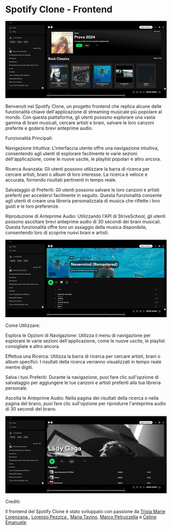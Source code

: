 <h1>Spotify Clone - Frontend</h1>

![welcome](assets/BW2-1.jpg)

Benvenuti nel Spotify Clone, un progetto frontend che replica alcune delle funzionalità chiave dell'applicazione di streaming musicale più popolare al mondo. Con questa piattaforma, gli utenti possono esplorare una vasta gamma di brani musicali, cercare artisti e brani, salvare le loro canzoni preferite e godersi brevi anteprime audio.

Funzionalità Principali:

Navigazione Intuitiva: L'interfaccia utente offre una navigazione intuitiva, consentendo agli utenti di esplorare facilmente le varie sezioni dell'applicazione, come le nuove uscite, le playlist popolari e altro ancora.

Ricerca Avanzata: Gli utenti possono utilizzare la barra di ricerca per cercare artisti, brani o album di loro interesse. La ricerca è veloce e accurata, fornendo risultati pertinenti in tempo reale.

Salvataggio di Preferiti: Gli utenti possono salvare le loro canzoni e artisti preferiti per accedervi facilmente in seguito. Questa funzionalità consente agli utenti di creare una libreria personalizzata di musica che riflette i loro gusti e le loro preferenze.

Riproduzione di Anteprime Audio: Utilizzando l'API di StriveSchool, gli utenti possono ascoltare brevi anteprime audio di 30 secondi dei brani musicali. Questa funzionalità offre loro un assaggio della musica disponibile, consentendo loro di scoprire nuovi brani e artisti.

![welcome](assets/BW2-2.jpg)

Come Utilizzare:

Esplora le Opzioni di Navigazione: Utilizza il menu di navigazione per esplorare le varie sezioni dell'applicazione, come le nuove uscite, le playlist consigliate e altro ancora.

Effettua una Ricerca: Utilizza la barra di ricerca per cercare artisti, brani o album specifici. I risultati della ricerca verranno visualizzati in tempo reale mentre digiti.

Salva i tuoi Preferiti: Durante la navigazione, puoi fare clic sull'opzione di salvataggio per aggiungere le tue canzoni e artisti preferiti alla tua libreria personale.

Ascolta le Anteprime Audio: Nella pagina dei risultati della ricerca o nella pagina del brano, puoi fare clic sull'opzione per riprodurre l'anteprima audio di 30 secondi del brano.

![welcome](assets/BW2-3.jpg)

Crediti:

Il frontend del Spotify Clone è stato sviluppato con passione da <a href="https://www.linkedin.com/in/trixiamarielorenzana/" target="_blank">Trixia Marie Lorenzana </a>, <a  href="https://github.com/0znerol" target="_blank">Lorenzo Pezzica </a>, <a  href="https://www.linkedin.com/in/maria-tavino-029a8629b/" target="_blank">Maria Tavino</a>, <a  href="https://www.linkedin.com/in/marcopetruzzella00/" target="_blank">Marco Petruzzella</a> e <a  href="https://www.linkedin.com/in/celine-fatima-emanuele-webdeveloper/" target="_blank">Celine Emanuele</a>.
